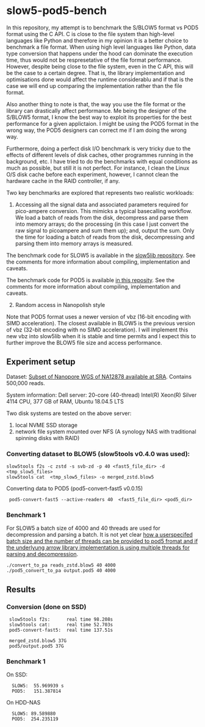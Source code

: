# slow5-pod5-bench

In this repository, my attempt is to benchmark the S/BLOW5 format vs POD5 format using the C API. C is close to the file system than high-level languages like Python and therefore in my opinion it is a better choice to benchmark a file format. When using high level languages like Python, data type conversion that happens under the hood can dominate the execution time, thus would not be respresetative of the file format performance. However, despite being close to  the file system, even in the C API, this will be the case to a certain degree. That is, the library implementation and optimisations done would affect the runtime considerablu and if that is the case we will end up comparing the implementation rather than the file format. 

Also another thing to note is that, the way you use the file format or the library can drastically affect performance. Me being the designer of the S/BLOW5 format, I know the best way to exploit its properties for the best performance for a given applictaion. I might be using the POD5 format in the wrong way, the POD5 designers can correct me if I am doing the wrong way.

Furthermore, doing a perfect disk I/O benchmark is very tricky due to the effects of different levels of disk caches, other programmes running in the background, etc. I have tried to do the benchmarks with equal conditions as much as possible, but still it is not perfect. For instance, I clean the Linux O/S disk cache before each experiment, however, I cannot clean the hardware cache in the RAID controller, if any.


Two key benchmarks are explored that represents two realistic workloads:

1. Accessing all the signal data and associated parameters required for pico-ampere conversion. This mimicks a typical basecalling workflow. We load a batch of reads from the disk, decompress and parse them into memory arrays; do the processing (in this case I just convert the raw signal to picoampere and sum them up); and, output the sum. Only the time for loading a batch of reads from the disk, decompressing and parsing them into memory arrays is measured.

The benchmark code for SLOW5 is available in the [slow5lib repository](https://github.com/hasindu2008/slow5lib/blob/dev/test/bench/convert_to_pa.c). See the comments for more information about compiling, implementation and caveats.

The benchmark code for POD5 is available [in this reposity](https://github.com/hasindu2008/slow5-pod5-bench/blob/master/pod5_convert_to_pa.c). See the comments for more information about compiling, implementation and caveats.


2. <todo> Random access in Nanopolish style

  
Note that POD5 format uses a newer version of vbz (16-bit encoding with SIMD acceleration). The closest available in BLOW5 is the previous version of vbz (32-bit encoding with no SIMD acceleration). I will implement this new vbz into slow5lib when it is stable and time permits and I expect this to further improve the BLOW5 file size and access performance.
 
  

  
## Experiment setup
  
Dataset: [Subset of Nanopore WGS of NA12878 available at SRA](https://www.ncbi.nlm.nih.gov/sra?linkname=bioproject_sra_all&from_uid=744329). Contains 500,000 reads.
  
System information: Dell server: 20-core (40-thread) Intel(R) Xeon(R) Silver 4114 CPU, 377 GB of RAM, Ubuntu 18.04.5 LTS

Two disk systems are tested on the above server:
1. local NVME SSD storage 
2. network file system mounted over NFS (A synology NAS with traditional spinning disks with RAID)  
  
### Converting dataset to BLOW5 (slow5tools v0.4.0 was used):
```
slow5tools f2s -c zstd -s svb-zd -p 40 <fast5_file_dir> -d <tmp_slow5_files> 
slow5tools cat  <tmp_slow5_files> -o merged_zstd.blow5
```
  
Converting data to POD5 (pod5-convert-fast5 v0.0.15)   
```
 pod5-convert-fast5 --active-readers 40  <fast5_file_dir> <pod5_dir> 
```  
  
### Benchmark 1

For SLOW5 a batch size of 4000 and 40 threads are used for decompression and parsing a batch. 
It is not yet clear [how a userspecifed batch size and the number of threads can be provided to pod5 fromat and if the underlyung arrow library implementation is using multiple threads for parsing and decompression](https://github.com/nanoporetech/pod5-file-format/issues).  
  
```
./convert_to_pa reads_zstd.blow5 40 4000  
./pod5_convert_to_pa output.pod5 40 4000
```

  
  
 ## Results
  
 
 ### Conversion (done on SSD)
```
 slow5tools f2s:      real time 98.208s
 slow5tools cat:      real time 52.703s
 pod5-convert-fast5:  real time 137.51s

 merged_zstd.blow5 37G
 pod5/output.pod5 37G  
  ```
  
 ### Benchmark 1
 
  On SSD:
```
  SLOW5:  55.969939 s
  POD5:   151.387814
```  
  
  On HDD-NAS
```
  SLOW5: 89.589880
  POD5:  254.235119
```  
  
  
  
  

